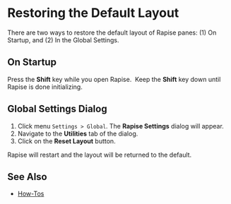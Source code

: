 # Restoring the Default Layout

There are two ways to restore the default layout of Rapise panes: (1) On Startup, and (2) In the Global Settings.

## On Startup

Press the **Shift** key while you open Rapise.  Keep the **Shift** key down until Rapise is done initializing.

## Global Settings Dialog

1. Click menu `Settings > Global`. The **Rapise Settings** dialog will appear.
2. Navigate to the **Utilities** tab of the dialog.
3. Click on the **Reset Layout** button.

Rapise will restart and the layout will be returned to the default.

## See Also

- [How-Tos](howtos.md)